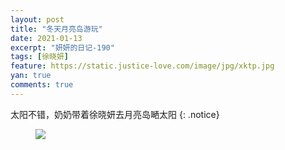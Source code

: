 ```yaml
---
layout: post
title: "冬天月亮岛游玩"
date: 2021-01-13
excerpt: "妍妍的日记-190"
tags: [徐晓妍]
feature: https://static.justice-love.com/image/jpg/xktp.jpg
yan: true
comments: true
---
```

太阳不错，奶奶带着徐晓妍去月亮岛嗮太阳
{: .notice}
<figure>
    <img src="{{ site.staticUrl }}/yanyan/image/yueliangdaoyouwan1112.jpg" />
</figure>
